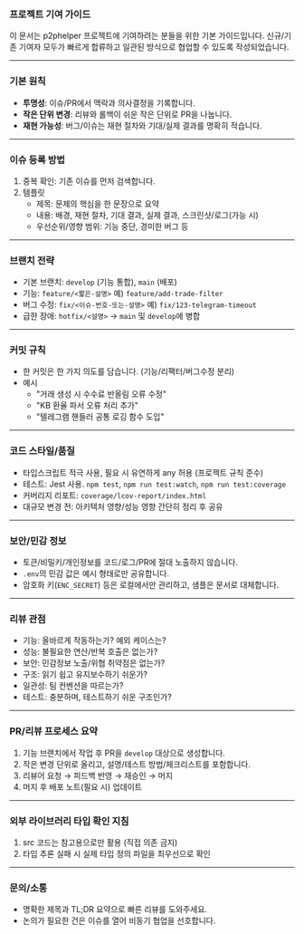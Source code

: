 ### 프로젝트 기여 가이드

이 문서는 p2phelper 프로젝트에 기여하려는 분들을 위한 기본 가이드입니다. 신규/기존 기여자 모두가 빠르게 합류하고 일관된 방식으로 협업할 수 있도록 작성되었습니다.

---

### 기본 원칙

- **투명성**: 이슈/PR에서 맥락과 의사결정을 기록합니다.
- **작은 단위 변경**: 리뷰와 롤백이 쉬운 작은 단위로 PR을 나눕니다.
- **재현 가능성**: 버그/이슈는 재현 절차와 기대/실제 결과를 명확히 적습니다.

---

### 이슈 등록 방법

1. 중복 확인: 기존 이슈를 먼저 검색합니다.
2. 템플릿
   - 제목: 문제의 핵심을 한 문장으로 요약
   - 내용: 배경, 재현 절차, 기대 결과, 실제 결과, 스크린샷/로그(가능 시)
   - 우선순위/영향 범위: 기능 중단, 경미한 버그 등

---

### 브랜치 전략

- 기본 브랜치: `develop` (기능 통합), `main` (배포)
- 기능: `feature/<짧은-설명>` 예) `feature/add-trade-filter`
- 버그 수정: `fix/<이슈-번호-또는-설명>` 예) `fix/123-telegram-timeout`
- 급한 장애: `hotfix/<설명>` → `main` 및 `develop`에 병합

---

### 커밋 규칙

- 한 커밋은 한 가지 의도를 담습니다. (기능/리팩터/버그수정 분리)
- 예시
  - "거래 생성 시 수수료 반올림 오류 수정"
  - "KB 환율 파서 오류 처리 추가"
  - "텔레그램 핸들러 공통 로깅 함수 도입"

---

### 코드 스타일/품질

- 타입스크립트 적극 사용, 필요 시 유연하게 any 허용 (프로젝트 규칙 준수)
- 테스트: Jest 사용. `npm test`, `npm run test:watch`, `npm run test:coverage`
- 커버리지 리포트: `coverage/lcov-report/index.html`
- 대규모 변경 전: 아키텍처 영향/성능 영향 간단히 정리 후 공유

---

### 보안/민감 정보

- 토큰/비밀키/개인정보를 코드/로그/PR에 절대 노출하지 않습니다.
- `.env`의 민감 값은 예시 형태로만 공유합니다.
- 암호화 키(`ENC_SECRET`) 등은 로컬에서만 관리하고, 샘플은 문서로 대체합니다.

---

### 리뷰 관점

- 기능: 올바르게 작동하는가? 예외 케이스는?
- 성능: 불필요한 연산/반복 호출은 없는가?
- 보안: 민감정보 노출/위협 취약점은 없는가?
- 구조: 읽기 쉽고 유지보수하기 쉬운가?
- 일관성: 팀 컨벤션을 따르는가?
- 테스트: 충분하며, 테스트하기 쉬운 구조인가?

---

### PR/리뷰 프로세스 요약

1. 기능 브랜치에서 작업 후 PR을 `develop` 대상으로 생성합니다.
2. 작은 변경 단위로 올리고, 설명/테스트 방법/체크리스트를 포함합니다.
3. 리뷰어 요청 → 피드백 반영 → 재승인 → 머지
4. 머지 후 배포 노트(필요 시) 업데이트

---

### 외부 라이브러리 타입 확인 지침

1. src 코드는 참고용으로만 활용 (직접 의존 금지)
1. 타입 추론 실패 시 실제 타입 정의 파일을 최우선으로 확인

---

### 문의/소통

- 명확한 제목과 TL;DR 요약으로 빠른 리뷰를 도와주세요.
- 논의가 필요한 건은 이슈를 열어 비동기 협업을 선호합니다.
